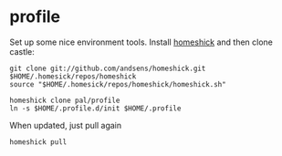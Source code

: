 profile
=======
Set up some nice environment tools.
Install [homeshick](https://github.com/andsens/homeshick) and then clone castle:

    git clone git://github.com/andsens/homeshick.git $HOME/.homesick/repos/homeshick
    source "$HOME/.homesick/repos/homeshick/homeshick.sh"

    homeshick clone pal/profile
    ln -s $HOME/.profile.d/init $HOME/.profile

When updated, just pull again
    
    homeshick pull 
